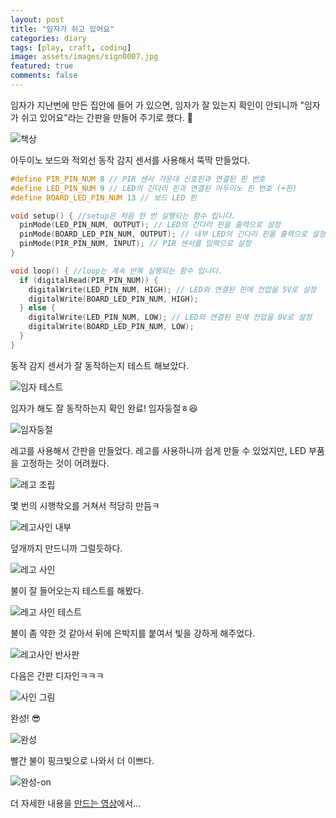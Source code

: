 ```yaml
---
layout: post
title: "임자가 쉬고 있어요"
categories: diary
tags: [play, craft, coding]
image: assets/images/sign0007.jpg
featured: true
comments: false
---
```


임자가 지난번에 만든 집안에 들어 가 있으면, 임자가 잘 있는지 확인이 안되니까 "임자가 쉬고 있어요"라는 간판을 만들어 주기로 했다. 🤔

![책상](../assets/images/sign0010.jpg)

아두이노 보드와 적외선 동작 감지 센서를 사용해서 뚝딱 만들었다.

```c
#define PIR_PIN_NUM 8 // PIR 센서 가운데 신호핀과 연결된 핀 번호
#define LED_PIN_NUM 9 // LED의 긴다리 핀과 연결된 아두이노 핀 번호 (+핀)
#define BOARD_LED_PIN_NUM 13 // 보드 LED 핀

void setup() { //setup은 처음 한 번 실행되는 함수 입니다.
  pinMode(LED_PIN_NUM, OUTPUT); // LED의 긴다리 핀을 출력으로 설정
  pinMode(BOARD_LED_PIN_NUM, OUTPUT); // 내부 LED의 긴다리 핀을 출력으로 설정
  pinMode(PIR_PIN_NUM, INPUT); // PIR 센서를 입력으로 설정
}

void loop() { //loop는 계속 반복 실행되는 함수 입니다.
  if (digitalRead(PIR_PIN_NUM)) {
    digitalWrite(LED_PIN_NUM, HIGH); // LED와 연결된 핀에 전압을 5V로 설정
    digitalWrite(BOARD_LED_PIN_NUM, HIGH);
  } else {
    digitalWrite(LED_PIN_NUM, LOW); // LED와 연결된 핀에 전압을 0V로 설정
    digitalWrite(BOARD_LED_PIN_NUM, LOW);
  }
}
```

동작 감지 센서가 잘 동작하는지 테스트 해보았다.

![임자 테스트](../assets/images/sign0008.jpg)

임자가 해도 잘 동작하는지 확인 완료! 임자둥절ㅎ😆

![임자둥절](../assets/images/sign0009.jpg)

레고를 사용해서 간판을 만들었다. 레고를 사용하니까 쉽게 만들 수 있었지만, LED 부품을 고정하는 것이 어려웠다.

![레고 조립](../assets/images/sign0002.jpg)

몇 번의 시행착오를 거쳐서 적당히 만듬ㅋ

![레고사인 내부](../assets/images/sign0011.jpg)

덮개까지 만드니까 그럴듯하다.

![레고 사인](../assets/images/sign0001.jpg)

불이 잘 들어오는지 테스트를 해봤다.

![레고 사인 테스트](../assets/images/sign0003.jpg)

불이 좀 약한 것 같아서 뒤에 은박지를 붙여서 빛을 강하게 해주었다.

![레고사인 반사판](../assets/images/sign0004.jpg)

다음은 간판 디자인ㅋㅋㅋ

![사인 그림](../assets/images/sign0005.jpg)

완성! 😎

![완성](../assets/images/sign0006.jpg)

빨간 불이 핑크빛으로 나와서 더 이쁘다.

![완성-on](../assets/images/sign0007.jpg)

더 자세한 내용을 [만드는 영상](https://www.youtube.com/watch?v=YBfybE94TPw)에서...
